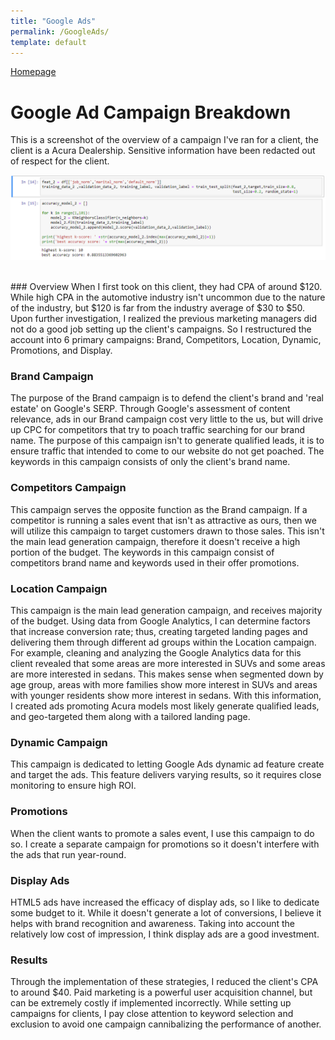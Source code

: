 ```yaml
---
title: "Google Ads"
permalink: /GoogleAds/
template: default
---
```

[Homepage](https://brandenmoo.github.io/)

# Google Ad Campaign Breakdown
This is a screenshot of the overview of a campaign I've ran for a client, the client is a Acura Dealership. Sensitive information have been redacted out of respect for the client. <br>

![Image1](images/KNN-bank/KNNBank-10.png)

<br>
### Overview
When I first took on this client, they had CPA of around $120. While high CPA in the automotive industry isn't uncommon due to the nature of the industry, but $120 is far from the industry average of $30 to $50. Upon further investigation, I realized the previous marketing managers did not do a good job setting up the client's campaigns. So I restructured the account into 6 primary campaigns: Brand, Competitors, Location, Dynamic, Promotions, and Display. 

### Brand Campaign
The purpose of the Brand campaign is to defend the client's brand and 'real estate' on Google's SERP. Through Google's assessment of content relevance, ads in our Brand campaign cost very little to the us, but will drive up CPC for competitors that try to poach traffic searching for our brand name. The purpose of this campaign isn't to generate qualified leads, it is to ensure traffic that intended to come to our website do not get poached. The keywords in this campaign consists of only the client's brand name. 

### Competitors Campaign
This campaign serves the opposite function as the Brand campaign. If a competitor is running a sales event that isn't as attractive as ours, then we will utilize this campaign to target customers drawn to those sales. This isn't the main lead generation campaign, therefore it doesn't receive a high portion of the budget. The keywords in this campaign consist of competitors brand name and keywords used in their offer promotions. 

### Location Campaign
This campaign is the main lead generation campaign, and receives majority of the budget. Using data from Google Analytics, I can determine factors that increase conversion rate; thus, creating targeted landing pages and delivering them through different ad groups within the Location campaign. For example, cleaning and analyzing the Google Analytics data for this client revealed that some areas are more interested in SUVs and some areas are more interested in sedans. This makes sense when segmented down by age group, areas with more families show more interest in SUVs and areas with younger residents show more interest in sedans. With this information, I created ads promoting Acura models most likely generate qualified leads, and geo-targeted them along with a tailored landing page. 

### Dynamic Campaign 
This campaign is dedicated to letting Google Ads dynamic ad feature create and target the ads. This feature delivers varying results, so it requires close monitoring to ensure high ROI. 

### Promotions
When the client wants to promote a sales event, I use this campaign to do so. I create a separate campaign for promotions so it doesn't interfere with the ads that run year-round. 

### Display Ads
HTML5 ads have increased the efficacy of display ads, so I like to dedicate some budget to it. While it doesn't generate a lot of conversions, I believe it helps with brand recognition and awareness. Taking into account the relatively low cost of impression, I think display ads are a good investment. 

### Results
Through the implementation of these strategies, I reduced the client's CPA to around $40. Paid marketing is a powerful user acquisition channel, but can be extremely costly if implemented incorrectly. While setting up campaigns for clients, I pay close attention to keyword selection and exclusion to avoid one campaign cannibalizing  the performance of another. 
